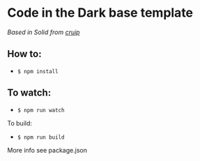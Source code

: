 # Code in the Dark base template

_Based in Solid from [cruip](https://cruip.com/)_

## How to:
* `$ npm install`

## To watch:

* `$ npm run watch`

To build:

* `$ npm run build`

More info see package.json
